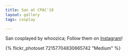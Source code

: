 ```yaml
---
title: San at CPAC'19
layout: gallery
tags: cosplay

---
```


San cosplayed by whoozica; Follow them on [Instagram](https://www.instagram.com/whoozica)!

{% flickr_photoset 72157704830665742 "Medium" %}